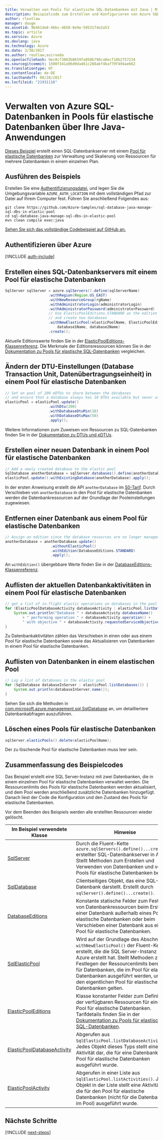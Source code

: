 ```yaml
---
title: Verwalten von Pools für elastische SQL-Datenbanken mit Java | Microsoft-Dokumentation
description: Beispielcode zum Erstellen und Konfigurieren von Azure SQL-Datenbanken mithilfe des Azure SDKs für Java
author: rloutlaw
manager: douge
ms.assetid: 9b461de8-46bc-4650-8e9e-59531f4e2a53
ms.topic: article
ms.service: Azure
ms.devlang: java
ms.technology: Azure
ms.date: 3/30/2017
ms.author: routlaw;asirveda
ms.openlocfilehash: 9ec0cf3083b8659fa850b798ca0ecf18b2757234
ms.sourcegitcommit: 1500f341a96d9da461c288abf4baf79f494ae662
ms.translationtype: HT
ms.contentlocale: de-DE
ms.lasthandoff: 08/28/2017
ms.locfileid: "21931116"
---
```

# <a name="manage-azure-sql-databases-in-elastic-pools-from-your-java-applications"></a>Verwalten von Azure SQL-Datenbanken in Pools für elastische Datenbanken über Ihre Java-Anwendungen

[Dieses Beispiel](https://github.com/Azure-Samples/sql-database-java-manage-sql-dbs-in-elastic-pool) erstellt einen SQL-Datenbankserver mit einem [Pool für elastische Datenbanken](https://docs.microsoft.com/azure/sql-database/sql-database-elastic-pool) zur Verwaltung und Skalierung von Ressourcen für mehrere Datenbanken in einem einzelnen Plan.

## <a name="run-the-sample"></a>Ausführen des Beispiels

Erstellen Sie eine [Authentifizierungsdatei](https://github.com/Azure/azure-sdk-for-java/blob/master/AUTH.md), und legen Sie die Umgebungsvariable `AZURE_AUTH_LOCATION` mit dem vollständigen Pfad zur Datei auf Ihrem Computer fest. Führen Sie anschließend Folgendes aus:

```
git clone https://github.com/Azure-Samples/sql-database-java-manage-sql-dbs-in-elastic-pool
cd sql-database-java-manage-sql-dbs-in-elastic-pool
mvn clean compile exec:java
```

[Sehen Sie sich das vollständige Codebeispiel auf GitHub an.](https://github.com/Azure-Samples/sql-database-java-manage-sql-dbs-in-elastic-pool)

## <a name="authenticate-with-azure"></a>Authentifizieren über Azure

[!INCLUDE [auth-include](includes/java-auth-include.md)]

## <a name="create-a-sql-database-server-with-an-elastic-pool"></a>Erstellen eines SQL-Datenbankservers mit einem Pool für elastische Datenbanken

```java
SqlServer sqlServer = azure.sqlServers().define(sqlServerName)
                    .withRegion(Region.US_EAST)
                    .withNewResourceGroup(rgName)
                    .withAdministratorLogin(administratorLogin)
                    .withAdministratorPassword(administratorPassword)
                    // Use ElasticPoolEditions.STANDARD as the edition
                    // and create two databases
                    .withNewElasticPool(elasticPoolName, ElasticPoolEditions.STANDARD, 
                        database1Name, database2Name)
                    .create();
```

Aktuelle Editionswerte finden Sie in der [ElasticPoolEditions-Klassenreferenz](https://docs.microsoft.com/java/api/com.microsoft.azure.management.sql._elastic_pool_editions). Die Merkmale der Editionsressourcen können Sie in der [Dokumentation zu Pools für elastische SQL-Datenbanken](https://docs.microsoft.com/azure/sql-database/sql-database-elastic-pool) vergleichen. 

## <a name="change-database-transaction-unit-dtu-settings-in-an-elastic-pool"></a>Ändern der DTU-Einstellungen (Database Transaction Unit, Datenübertragungseinheit) in einem Pool für elastische Datenbanken

```java
// Set an pool of 200 eDTUs to share between the databases
// and ensure that a database always has 10 DTUs available but never uses more than 50
elasticPool = elasticPool.update()
                    .withDtu(200)
                    .withDatabaseDtuMin(10)
                    .withDatabaseDtuMax(50)
                    .apply();
```

Weitere Informationen zum Zuweisen von Ressourcen zu SQL-Datenbanken finden Sie in der [Dokumentation zu DTUs und eDTUs](https://docs.microsoft.com/azure/sql-database/sql-database-what-is-a-dtu).

## <a name="create-a-new-database-and-add-it-to-an-elastic-pool"></a>Erstellen einer neuen Datenbank in einem Pool für elastische Datenbanken

```java
// Add a newly created database to the elastic pool
SqlDatabase anotherDatabase = sqlServer.databases().define(anotherDatabaseName).create();
elasticPool.update().withExistingDatabase(anotherDatabase).apply();            
```

In der ersten Anweisung erstellt die API `anotherDatabase` im [S0-Tarif](https://docs.microsoft.com/azure/sql-database/sql-database-service-tiers). Durch Verschieben von `anotherDatabase` in den Pool für elastische Datenbanken werden die Datenbankressourcen auf der Grundlage der Pooleinstellungen zugewiesen.

## <a name="remove-a-database-from-an-elastic-pool"></a>Entfernen einer Datenbank aus einem Pool für elastische Datenbanken
```java
// Assign an edition since the database resources are no longer managed in the pool 
anotherDatabase = anotherDatabase.update()
                     .withoutElasticPool()
                     .withEdition(DatabaseEditions.STANDARD)
                     .apply();
```

An `withEdition()` übergebbare Werte finden Sie in der [DatabaseEditions-Klassenreferenz](https://docs.microsoft.com/java/api/com.microsoft.azure.management.sql._database_editions).

## <a name="list-current-database-activities-in-an-elastic-pool"></a>Auflisten der aktuellen Datenbankaktivitäten in einem Pool für elastische Datenbanken
```java
// get a list of in-flight elastic operations on databases in the pool and log them 
for (ElasticPoolDatabaseActivity databaseActivity : elasticPool.listDatabaseActivities()) {
    System.out.println("Database " + databaseActivity.databaseName() 
        + " performing operation " + databaseActivity.operation() + 
        " with objective " + databaseActivity.requestedServiceObjective());
}
```

Zu Datenbankaktivitäten zählen das Verschieben in einen oder aus einem Pool für elastische Datenbanken sowie das Aktualisieren von Datenbanken in einem Pool für elastische Datenbanken.


## <a name="list-databases-in-an-elastic-pool"></a>Auflisten von Datenbanken in einem elastischen Pool
```java
// Log a list of databases in the elastic pool 
for (SqlDatabase databaseInServer : elasticPool.listDatabases()) {
    System.out.println(databaseInServer.name());
}
```

Sehen Sie sich die Methoden in [com.microsoft.azure.management.sql.SqlDatabase](https://docs.microsoft.com/java/api/com.microsoft.azure.management.sql._sql_database) an, um detailliertere Datenbankabfragen auszuführen.

## <a name="delete-an-elastic-pool"></a>Löschen eines Pools für elastische Datenbanken
```java
sqlServer.elasticPools().delete(elasticPoolName);
```

Der zu löschende Pool für elastische Datenbanken muss leer sein.

## <a name="sample-code-summary"></a>Zusammenfassung des Beispielcodes

Das Beispiel erstellt eine SQL Server-Instanz mit zwei Datenbanken, die in einem einzelnen Pool für elastische Datenbanken verwaltet werden. Die Ressourcenlimits des Pools für elastische Datenbanken werden aktualisiert, und dem Pool werden anschließend zusätzliche Datenbanken hinzugefügt. Danach liest der Code die Konfiguration und den Zustand des Pools für elastische Datenbanken. 

Vor dem Beenden des Beispiels werden alle erstellten Ressourcen wieder gelöscht.

| Im Beispiel verwendete Klasse | Hinweise |
|-------|-------|
| [SqlServer](https://docs.microsoft.com/java/api/com.microsoft.azure.management.sql._sql_server) | Durch die Fluent-Kette `azure.sqlServers().define()...create()` erstellter SQL-Datenbankserver in Azure. Stellt Methoden zum Erstellen und Verwenden von Datenbanken und von Pools für elastische Datenbanken bereit. 
| [SqlDatabase](https://docs.microsoft.com/java/api/com.microsoft.azure.management.sql._sql_database) | Clientseitiges Objekt, das eine SQL-Datenbank darstellt. Erstellt durch `sqlServer().define()...create()`. 
| [DatabaseEditions](https://docs.microsoft.com/java/api/com.microsoft.azure.management.sql._database_editions) | Konstante statische Felder zum Festlegen von Datenbankressourcen beim Erstellen einer Datenbank außerhalb eines Pools für elastische Datenbanken oder beim Verschieben einer Datenbank aus einem Pool für elastische Datenbanken.  
| [SqlElasticPool](https://docs.microsoft.com/java/api/com.microsoft.azure.management.sql._sql_elastic_pool) | Wird auf der Grundlage des Abschnitts `withNewElasticPool()` der Fluent-Kette erstellt, die die SQL Server-Instanz in Azure erstellt hat. Stellt Methoden zum Festlegen der Ressourcenlimits bereit, die für Datenbanken, die im Pool für elastische Datenbanken ausgeführt werden, und für den eigentlichen Pool für elastische Datenbanken gelten. 
| [ElasticPoolEditions](https://docs.microsoft.com/java/api/com.microsoft.azure.management.sql._elastic_pool_editions) | Klasse konstanter Felder zum Definieren der verfügbaren Ressourcen für einen Pool für elastische Datenbanken. Tarifdetails finden Sie in der [Dokumentation zu Pools für elastische SQL-Datenbanken](https://docs.microsoft.com/azure/sql-database/sql-database-elastic-pool). 
| [ElasticPoolDatabaseActivity](https://docs.microsoft.com/java/api/com.microsoft.azure.management.sql._elastic_pool_database_activity) | Abgerufen aus `SqlElasticPool.listDatabaseActivities()`. Jedes Objekt dieses Typs stellt eine Aktivität dar, die für eine Datenbank im Pool für elastische Datenbanken ausgeführt wurde.
| [ElasticPoolActivity](https://docs.microsoft.com/java/api/com.microsoft.azure.management.sql._elastic_pool_activity) | Abgerufen in einer Liste aus `SqlElasticPool.listActivities()`. Jedes Objekt in der Liste stellt eine Aktivität dar, die für den Pool für elastische Datenbanken (nicht für die Datenbanken im Pool) ausgeführt wurde.

## <a name="next-steps"></a>Nächste Schritte

[!INCLUDE [next-steps](includes/java-next-steps.md)]